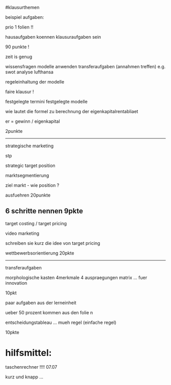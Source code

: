 #klausurthemen


beispiel aufgaben:

prio 1 folien !!

hausaufgaben koennen klausuraufgaben sein

90 punkte !

zeit is genug

wissensfragen
modelle anwenden
transferaufgaben (annahmen treffen)
e.g. swot analyse lufthansa

regeleinhaltung der modelle


faire klausur !


festgelegte termini festgelegte modelle


wie lautet die formel zu berechnung der eigenkapitalrentabliaet

er = gewinn / eigenkapital

2punkte

---


strategische marketing

stp

strategic target position

marktsegmentierung

ziel markt - wie position ?

ausfuehren 20punkte

6 schritte
nennen
9pkte
---

target costing / target pricing

video marketing

schreiben sie kurz die idee von target pricing

wettbewerbsorientierung
20pkte

---


transferaufgaben

morphologische kasten
4merkmale 4 auspraegungen
matrix ... fuer innovation

10pkt

paar aufgaben aus der lerneinheit


ueber 50 prozent kommen aus den folie n

entscheidungstableau ... mueh regel (einfache regel)


10pkte


# hilfsmittel:
taschenrechner !!!!
07.07






kurz und knapp ...

